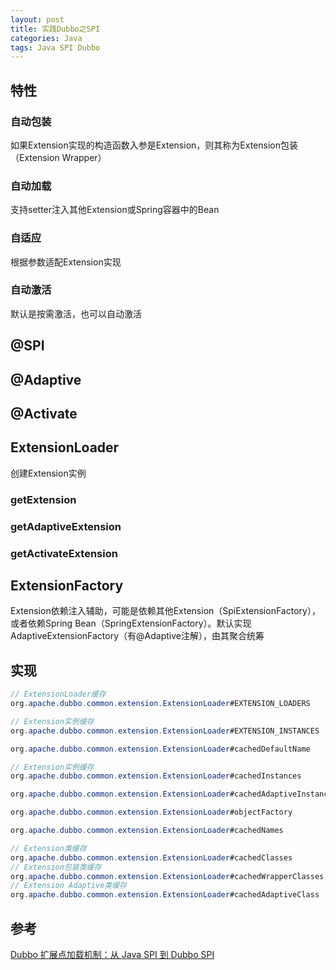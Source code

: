 ```yaml
---
layout: post
title: 实践Dubbo之SPI
categories: Java
tags: Java SPI Dubbo
---
```


## 特性

### 自动包装

如果Extension实现的构造函数入参是Extension，则其称为Extension包装（Extension Wrapper）

### 自动加载

支持setter注入其他Extension或Spring容器中的Bean

### 自适应

根据参数适配Extension实现

### 自动激活

默认是按需激活，也可以自动激活

## @SPI

## @Adaptive

## @Activate







## ExtensionLoader

创建Extension实例

### getExtension

### getAdaptiveExtension

### getActivateExtension



## ExtensionFactory

Extension依赖注入辅助，可能是依赖其他Extension（SpiExtensionFactory），或者依赖Spring Bean（SpringExtensionFactory）。默认实现AdaptiveExtensionFactory（有@Adaptive注解），由其聚合统筹



## 实现



```java
// ExtensionLoader缓存
org.apache.dubbo.common.extension.ExtensionLoader#EXTENSION_LOADERS

// Extension实例缓存
org.apache.dubbo.common.extension.ExtensionLoader#EXTENSION_INSTANCES

org.apache.dubbo.common.extension.ExtensionLoader#cachedDefaultName

// Extension实例缓存
org.apache.dubbo.common.extension.ExtensionLoader#cachedInstances

org.apache.dubbo.common.extension.ExtensionLoader#cachedAdaptiveInstance

org.apache.dubbo.common.extension.ExtensionLoader#objectFactory

org.apache.dubbo.common.extension.ExtensionLoader#cachedNames

// Extension类缓存
org.apache.dubbo.common.extension.ExtensionLoader#cachedClasses
// Extension包装类缓存
org.apache.dubbo.common.extension.ExtensionLoader#cachedWrapperClasses
// Extension Adaptive类缓存
org.apache.dubbo.common.extension.ExtensionLoader#cachedAdaptiveClass
```





## 参考

[Dubbo 扩展点加载机制：从 Java SPI 到 Dubbo SPI](https://juejin.im/post/5e7834cc51882549087dc7ef)